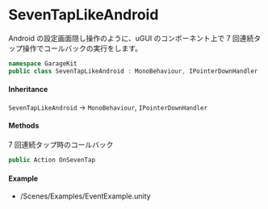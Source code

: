 # SevenTapLikeAndroid

Android の設定画面隠し操作のように、uGUI のコンポーネント上で 7 回連続タップ操作でコールバックの実行をします。

```csharp
namespace GarageKit
public class SevenTapLikeAndroid : MonoBehaviour, IPointerDownHandler
```

#### Inheritance

`SevenTapLikeAndroid` -> `MonoBehaviour`, `IPointerDownHandler`

#### Methods

7 回連続タップ時のコールバック
```csharp
public Action OnSevenTap
```

#### Example

- /Scenes/Examples/EventExample.unity
